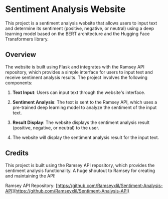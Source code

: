 # Sentiment Analysis Website

This project is a sentiment analysis website that allows users to input text and determine its sentiment (positive, negative, or neutral) using a deep learning model based on the BERT architecture and the Hugging Face Transformers library.

## Overview

The website is built using Flask and integrates with the Ramsey API repository, which provides a simple interface for users to input text and receive sentiment analysis results. The project involves the following components:

1. **Text Input**: Users can input text through the website's interface.
2. **Sentiment Analysis**: The text is sent to the Ramsey API, which uses a pre-trained deep learning model to analyze the sentiment of the input text.
3. **Result Display**: The website displays the sentiment analysis result (positive, negative, or neutral) to the user.

4. The website will display the sentiment analysis result for the input text.

## Credits

This project is built using the Ramsey API repository, which provides the sentiment analysis functionality. A huge shoutout to Ramsey for creating and maintaining the API!

Ramsey API Repository: [https://github.com/Ramseyxlil/Sentiment-Analysis-API](https://github.com/Ramseyxlil/Sentiment-Analysis-API)